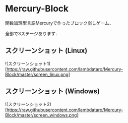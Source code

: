 # Mercury-Block
関数論理型言語Mercuryで作ったブロック崩しゲーム．

全部で3ステージあります．

## スクリーンショット (Linux)
!(スクリーンショット1)[https://raw.githubusercontent.com/lambdataro/Mercury-Block/master/screen_linux.png]

## スクリーンショット (Windows)
!(スクリーンショット2)[https://raw.githubusercontent.com/lambdataro/Mercury-Block/master/screen_windows.png]
